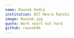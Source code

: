 ```yaml
---
name: Raunak Kedia
institution: BIT Mesra Ranchi
image: Raunak.jpg
quote: Work smart not hard
github: raunak96
---
```

